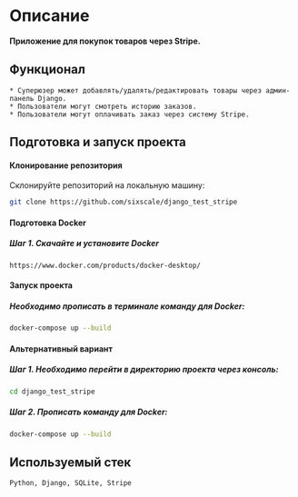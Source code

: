 # Описание
__Приложение для покупок товаров через Stripe.__
## Функционал
```
* Суперюзер может добавлять/удалять/редактировать товары через админ-панель Django.
* Пользователи могут смотреть историю заказов.
* Пользователи могут оплачивать заказ через систему Stripe.
```
## Подготовка и запуск проекта
#### Клонирование репозитория
Склонируйте репозиторий на локальную машину:
```bash
git clone https://github.com/sixscale/django_test_stripe
```
#### Подготовка Docker
##### Шаг 1. Скачайте и установите Docker
```
https://www.docker.com/products/docker-desktop/
```
#### Запуск проекта
##### Необходимо прописать в терминале команду для Docker:
```bash
docker-compose up --build
```
#### Альтернативный вариант
##### Шаг 1. Необходимо перейти в директорию проекта через консоль:
```bash
cd django_test_stripe
```
##### Шаг 2. Прописать команду для Docker:
```bash
docker-compose up --build
```
## Используемый стек
```
Python, Django, SQLite, Stripe
```

